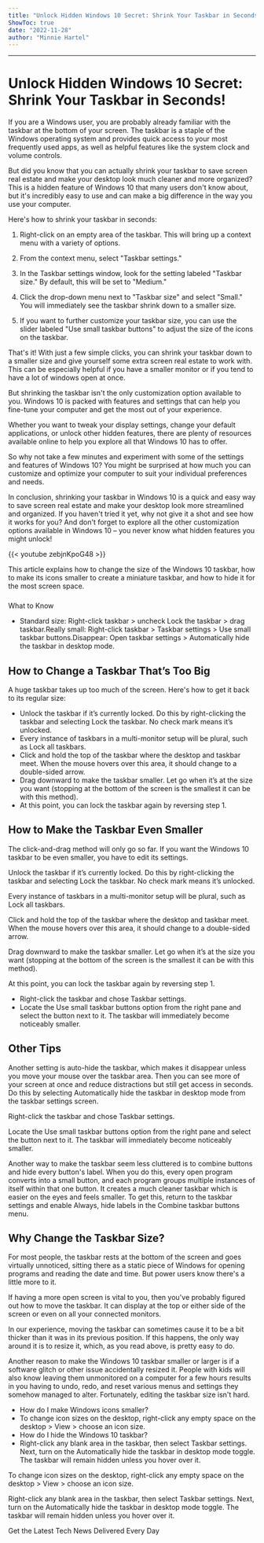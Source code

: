 ```yaml
---
title: "Unlock Hidden Windows 10 Secret: Shrink Your Taskbar in Seconds!"
ShowToc: true 
date: "2022-11-28"
author: "Minnie Hartel"
---
```

*****
# Unlock Hidden Windows 10 Secret: Shrink Your Taskbar in Seconds!

If you are a Windows user, you are probably already familiar with the taskbar at the bottom of your screen. The taskbar is a staple of the Windows operating system and provides quick access to your most frequently used apps, as well as helpful features like the system clock and volume controls.

But did you know that you can actually shrink your taskbar to save screen real estate and make your desktop look much cleaner and more organized? This is a hidden feature of Windows 10 that many users don't know about, but it's incredibly easy to use and can make a big difference in the way you use your computer.

Here's how to shrink your taskbar in seconds:

1. Right-click on an empty area of the taskbar. This will bring up a context menu with a variety of options.

2. From the context menu, select "Taskbar settings."

3. In the Taskbar settings window, look for the setting labeled "Taskbar size." By default, this will be set to "Medium."

4. Click the drop-down menu next to "Taskbar size" and select "Small." You will immediately see the taskbar shrink down to a smaller size.

5. If you want to further customize your taskbar size, you can use the slider labeled "Use small taskbar buttons" to adjust the size of the icons on the taskbar.

That's it! With just a few simple clicks, you can shrink your taskbar down to a smaller size and give yourself some extra screen real estate to work with. This can be especially helpful if you have a smaller monitor or if you tend to have a lot of windows open at once.

But shrinking the taskbar isn't the only customization option available to you. Windows 10 is packed with features and settings that can help you fine-tune your computer and get the most out of your experience.

Whether you want to tweak your display settings, change your default applications, or unlock other hidden features, there are plenty of resources available online to help you explore all that Windows 10 has to offer.

So why not take a few minutes and experiment with some of the settings and features of Windows 10? You might be surprised at how much you can customize and optimize your computer to suit your individual preferences and needs.

In conclusion, shrinking your taskbar in Windows 10 is a quick and easy way to save screen real estate and make your desktop look more streamlined and organized. If you haven't tried it yet, why not give it a shot and see how it works for you? And don't forget to explore all the other customization options available in Windows 10 – you never know what hidden features you might unlock!

{{< youtube zebjnKpoG48 >}} 




This article explains how to change the size of the Windows 10 taskbar, how to make its icons smaller to create a miniature taskbar, and how to hide it for the most screen space.

 
### 
What to Know
 
- Standard size: Right-click taskbar > uncheck Lock the taskbar > drag taskbar.Really small: Right-click taskbar > Taskbar settings > Use small taskbar buttons.Disappear: Open taskbar settings > Automatically hide the taskbar in desktop mode.

 
##   How to Change a Taskbar That’s Too Big  
 

A huge taskbar takes up too much of the screen. Here's how to get it back to its regular size:

 
- Unlock the taskbar if it’s currently locked. Do this by right-clicking the taskbar and selecting Lock the taskbar. No check mark means it’s unlocked.
 - Every instance of taskbars in a multi-monitor setup will be plural, such as Lock all taskbars.
 - Click and hold the top of the taskbar where the desktop and taskbar meet. When the mouse hovers over this area, it should change to a double-sided arrow.
 - Drag downward to make the taskbar smaller. Let go when it’s at the size you want (stopping at the bottom of the screen is the smallest it can be with this method).
 - At this point, you can lock the taskbar again by reversing step 1.

 
##   How to Make the Taskbar Even Smaller  
 

The click-and-drag method will only go so far. If you want the Windows 10 taskbar to be even smaller, you have to edit its settings.

 

Unlock the taskbar if it’s currently locked. Do this by right-clicking the taskbar and selecting Lock the taskbar. No check mark means it’s unlocked.

 
Every instance of taskbars in a multi-monitor setup will be plural, such as Lock all taskbars.
 

Click and hold the top of the taskbar where the desktop and taskbar meet. When the mouse hovers over this area, it should change to a double-sided arrow.

 

Drag downward to make the taskbar smaller. Let go when it’s at the size you want (stopping at the bottom of the screen is the smallest it can be with this method).

 

At this point, you can lock the taskbar again by reversing step 1.

 
- Right-click the taskbar and chose Taskbar settings.
 - Locate the Use small taskbar buttons option from the right pane and select the button next to it. The taskbar will immediately become noticeably smaller.

 
##   Other Tips  
 

Another setting is auto-hide the taskbar, which makes it disappear unless you move your mouse over the taskbar area. Then you can see more of your screen at once and reduce distractions but still get access in seconds. Do this by selecting Automatically hide the taskbar in desktop mode from the taskbar settings screen.

 

Right-click the taskbar and chose Taskbar settings.

 

Locate the Use small taskbar buttons option from the right pane and select the button next to it. The taskbar will immediately become noticeably smaller.

 

Another way to make the taskbar seem less cluttered is to combine buttons and hide every button's label. When you do this, every open program converts into a small button, and each program groups multiple instances of itself within that one button. It creates a much cleaner taskbar which is easier on the eyes and feels smaller. To get this, return to the taskbar settings and enable Always, hide labels in the Combine taskbar buttons menu.

 
##   Why Change the Taskbar Size?  
 

For most people, the taskbar rests at the bottom of the screen and goes virtually unnoticed, sitting there as a static piece of Windows for opening programs and reading the date and time. But power users know there's a little more to it.

 

If having a more open screen is vital to you, then you've probably figured out how to move the taskbar. It can display at the top or either side of the screen or even on all your connected monitors.

 

In our experience, moving the taskbar can sometimes cause it to be a bit thicker than it was in its previous position. If this happens, the only way around it is to resize it, which, as you read above, is pretty easy to do.

 

Another reason to make the Windows 10 taskbar smaller or larger is if a software glitch or other issue accidentally resized it. People with kids will also know leaving them unmonitored on a computer for a few hours results in you having to undo, redo, and reset various menus and settings they somehow managed to alter. Fortunately, editing the taskbar size isn't hard.

 
- How do I make Windows icons smaller?
 - To change icon sizes on the desktop, right-click any empty space on the desktop > View > choose an icon size.
 - How do I hide the Windows 10 taskbar?
 - Right-click any blank area in the taskbar, then select Taskbar settings. Next, turn on the Automatically hide the taskbar in desktop mode toggle. The taskbar will remain hidden unless you hover over it.

 
To change icon sizes on the desktop, right-click any empty space on the desktop > View > choose an icon size.
 
Right-click any blank area in the taskbar, then select Taskbar settings. Next, turn on the Automatically hide the taskbar in desktop mode toggle. The taskbar will remain hidden unless you hover over it.
 

Get the Latest Tech News Delivered Every Day




